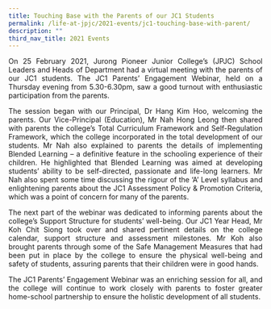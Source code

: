 ```yaml
---
title: Touching Base with the Parents of our JC1 Students
permalink: /life-at-jpjc/2021-events/jc1-touching-base-with-parent/
description: ""
third_nav_title: 2021 Events
---
```

<div align=justify>
<p>
On 25 February 2021, Jurong Pioneer Junior College’s (JPJC) School Leaders and Heads of Department had a virtual meeting with the parents of our JC1 students. The JC1 Parents’ Engagement Webinar, held on a Thursday evening from 5.30-6.30pm, saw a good turnout with enthusiastic participation from the parents.</p>

<p>
The session began with our Principal, Dr Hang Kim Hoo, welcoming the parents. Our Vice-Principal (Education), Mr Nah Hong Leong then shared with parents the college’s Total Curriculum Framework and Self-Regulation Framework, which the college incorporated in the total development of our students. Mr Nah also explained to parents the details of implementing Blended Learning – a definitive feature in the schooling experience of their children. He highlighted that Blended Learning was aimed at developing students’ ability to be self-directed, passionate and life-long learners. Mr Nah also spent some time discussing the rigour of the ‘A’ Level syllabus and enlightening parents about the JC1 Assessment Policy & Promotion Criteria, which was a point of concern for many of the parents.</p>

<p>
The next part of the webinar was dedicated to informing parents about the college’s Support Structure for students’ well-being. Our JC1 Year Head, Mr Koh Chit Siong took over and shared pertinent details on the college calendar, support structure and assessment milestones. Mr Koh also brought parents through some of the Safe Management Measures that had been put in place by the college to ensure the physical well-being and safety of students, assuring parents that their children were in good hands.</p>

<p>
The JC1 Parents’ Engagement Webinar was an enriching session for all, and the college will continue to work closely with parents to foster greater home-school partnership to ensure the holistic development of all students.</p>
